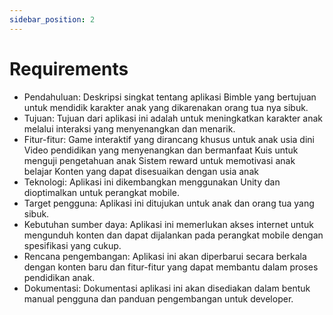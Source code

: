 ```yaml
---
sidebar_position: 2
---
```


# Requirements

- Pendahuluan: Deskripsi singkat tentang aplikasi Bimble yang bertujuan untuk mendidik karakter anak yang dikarenakan orang tua nya sibuk.
- Tujuan: Tujuan dari aplikasi ini adalah untuk meningkatkan karakter anak melalui interaksi yang menyenangkan dan menarik.
- Fitur-fitur:
Game interaktif yang dirancang khusus untuk anak usia dini
Video pendidikan yang menyenangkan dan bermanfaat
Kuis untuk menguji pengetahuan anak
Sistem reward untuk memotivasi anak belajar
Konten yang dapat disesuaikan dengan usia anak
- Teknologi: Aplikasi ini dikembangkan menggunakan Unity dan dioptimalkan untuk perangkat mobile.
- Target pengguna: Aplikasi ini ditujukan untuk anak dan orang tua yang sibuk.
- Kebutuhan sumber daya: Aplikasi ini memerlukan akses internet untuk mengunduh konten dan dapat dijalankan pada perangkat mobile dengan spesifikasi yang cukup.
- Rencana pengembangan: Aplikasi ini akan diperbarui secara berkala dengan konten baru dan fitur-fitur yang dapat membantu dalam proses pendidikan anak.
- Dokumentasi: Dokumentasi aplikasi ini akan disediakan dalam bentuk manual pengguna dan panduan pengembangan untuk developer.